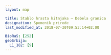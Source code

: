 ```yaml
---
layout: map

title: Stablo hrasta kitnjaka – Debela granica
designation: Spomenik prirode
last_modified_at: 2018-07-30T09:53:14+02:00

BioRaS: [252]
geoSrbija:
  L1_182: [9]
---
```

